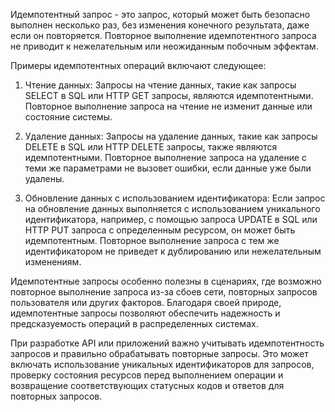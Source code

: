 Идемпотентный запрос - это запрос, который может быть безопасно выполнен несколько раз, без изменения конечного результата, даже если он повторяется. Повторное выполнение идемпотентного запроса не приводит к нежелательным или неожиданным побочным эффектам.

Примеры идемпотентных операций включают следующее:

1. Чтение данных: Запросы на чтение данных, такие как запросы SELECT в SQL или HTTP GET запросы, являются идемпотентными. Повторное выполнение запроса на чтение не изменит данные или состояние системы.
    
2. Удаление данных: Запросы на удаление данных, такие как запросы DELETE в SQL или HTTP DELETE запросы, также являются идемпотентными. Повторное выполнение запроса на удаление с теми же параметрами не вызовет ошибки, если данные уже были удалены.
    
3. Обновление данных с использованием идентификатора: Если запрос на обновление данных выполняется с использованием уникального идентификатора, например, с помощью запроса UPDATE в SQL или HTTP PUT запроса с определенным ресурсом, он может быть идемпотентным. Повторное выполнение запроса с тем же идентификатором не приведет к дублированию или нежелательным изменениям.
    

Идемпотентные запросы особенно полезны в сценариях, где возможно повторное выполнение запроса из-за сбоев сети, повторных запросов пользователя или других факторов. Благодаря своей природе, идемпотентные запросы позволяют обеспечить надежность и предсказуемость операций в распределенных системах.

При разработке API или приложений важно учитывать идемпотентность запросов и правильно обрабатывать повторные запросы. Это может включать использование уникальных идентификаторов для запросов, проверку состояния ресурсов перед выполнением операции и возвращение соответствующих статусных кодов и ответов для повторных запросов.